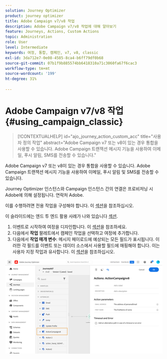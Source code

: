```yaml
---
solution: Journey Optimizer
product: journey optimizer
title: Adobe Campaign v7/v8 작업
description: Adobe Campaign v7/v8 작업에 대해 알아보기
feature: Journeys, Actions, Custom Actions
topic: Administration
role: User
level: Intermediate
keywords: 여정, 통합, 캠페인, v7, v8, classic
exl-id: 3da712e7-0e08-4585-8ca4-b6ff79df0b68
source-git-commit: 07b1f9b885574bb6418310a71c3060fa67f6cac3
workflow-type: tm+mt
source-wordcount: '199'
ht-degree: 31%

---
```


# Adobe Campaign v7/v8 작업 {#using_campaign_classic}

>[!CONTEXTUALHELP]
>id="ajo_journey_action_custom_acc"
>title="사용자 정의 작업"
>abstract="Adobe Campaign v7 또는 v8이 있는 경우 통합을 사용할 수 있습니다. Adobe Campaign 트랜잭션 메시지 기능을 사용하여 이메일, 푸시 알림, SMS를 전송할 수 있습니다."

Adobe Campaign v7 또는 v8이 있는 경우 통합을 사용할 수 있습니다. Adobe Campaign 트랜잭션 메시지 기능을 사용하여 이메일, 푸시 알림 및 SMS를 전송할 수 있습니다.

Journey Optimizer 인스턴스와 Campaign 인스턴스 간의 연결은 프로비저닝 시 Adobe에 의해 설정됩니다. 연락처 Adobe.

이를 수행하려면 전용 작업을 구성해야 합니다. 이 [섹션](../action/acc-action.md)을 참조하십시오.

이 슬라이드에는 엔드 투 엔드 활용 사례가 나와 있습니다 [섹션](../building-journeys/ajo-ac.md).

1. 이벤트로 시작하여 여정을 디자인합니다. 이 [섹션](../building-journeys/journey.md)을 참조하세요.
1. 다음에서 **작업** 팔레트에서 캠페인 작업을 선택하고 여정에 추가합니다.
1. 다음에서 **작업 매개 변수**: 메시지 페이로드에 예상되는 모든 필드가 표시됩니다. 이러한 각 필드를 이벤트 또는 데이터 소스에서 사용할 필드에 매핑해야 합니다. 이는 사용자 지정 작업과 유사합니다. 이 [섹션](../building-journeys/using-custom-actions.md)을 참조하십시오.

![](assets/accintegration2.png)

